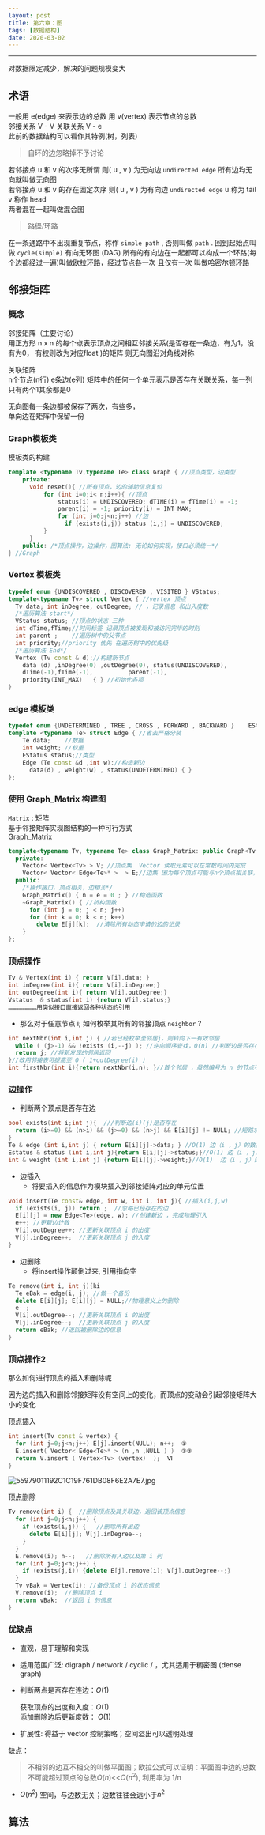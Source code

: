 ```yaml
---
layout: post
title: 第六章：图
tags: [数据结构]
date: 2020-03-02
---
```


***

对数据限定减少，解决的问题规模变大

## 术语

一般用 e(edge) 来表示边的总数  用 v(vertex) 表示节点的总数  
邻接关系 V - V 关联关系 V - e   
此前的数据结构可以看作其特例(树，列表)   

> 自环的边忽略掉不予讨论 

若邻接点 u 和 v 的次序无所谓 则( u , v ) 为无向边 `undirected edge` 
所有边均无向就叫做无向图   
若邻接点 u 和 v 的存在固定次序 则( u , v ) 为有向边 `undirected edge` 
u 称为 tail v 称作 head   
两者混在一起叫做混合图  

> 路径/环路  

在一条通路中不出现重复节点，称作 `simple path` , 否则叫做 `path` . 回到起始点叫做 `cycle(simple)` 
有向无环图 (DAG)  所有的有向边在一起都可以构成一个环路(每个边都经过一遍)叫做欧拉环路，经过节点各一次 且仅有一次 叫做哈密尔顿环路

## **邻接矩阵**

### **概念**

邻接矩阵（主要讨论）   
用正方形 n x n 的每个点表示顶点之间相互邻接关系(是否存在一条边，有为1，没有为0， 有权则改为对应float )的矩阵  则无向图沿对角线对称

关联矩阵   
n个节点(n行) e条边(e列) 矩阵中的任何一个单元表示是否存在关联关系，每一列只有两个1其余都是0

无向图每一条边都被保存了两次，有些多，  
单向边在矩阵中保留一份

### **Graph模板类**

模板类的构建

``` cpp
template <typename Tv,typename Te> class Graph { //顶点类型，边类型
    private:
      void reset(){ //所有顶点，边的辅助信息复位
          for (int i=0;i< n;i++){ //顶点
              status(i) = UNDISCOVERED; dTIME(i) = fTime(i) = -1;
              parent(i) = -1; priority(i) = INT_MAX;
              for (int j=0;j<n;j++) //边
                if (exists(i,j)) status (i,j) = UNDISCOVERED;
          }
      }
    public: /*顶点操作，边操作，图算法: 无论如何实现，接口必须统一*/
} //Graph
```

### **Vertex 模板类**

``` cpp
typedef enum {UNDISCOVERED , DISCOVERED , VISITED } VStatus;
template<typename Tv> struct Vertex { //vertex 顶点
  Tv data; int inDegree, outDegree; // ，记录信息 和出入度数
  /*遍历算法 start*/
  VStatus status; //顶点的状态 三种
  int dTime,fTime;//时间标签 记录顶点被发现和被访问完毕的时刻
  int parent ;    //遍历树中的父节点
  int priority;//priority 优先 在遍历树中的优先级
  /*遍历算法 End*/
  Vertex (Tv const & d)://构建新节点
    data (d) ,inDegree(0) ,outDegree(0), status(UNDISCOVERED),
    dTime(-1),fTime(-1),          parent(-1),
    priority(INT_MAX)   { } //初始化各项
}
```

### **edge 模板类**

``` cpp
typedef enum {UNDETERMINED , TREE , CROSS , FORWARD , BACKWARD }    EStatus;
template <typename Te> struct Edge { //省去严格分装
    Te data;    //数据
    int weight; //权重
    EStatus status;//类型
    Edge (Te const &d ,int w)://构造新边
      data(d) , weight(w) , status(UNDETERMINED) { }
};
```

### **使用 Graph_Matrix 构建图**

`Matrix` : 矩阵  
基于邻接矩阵实现图结构的一种可行方式  
Graph_Matrix

``` cpp
template<typename Tv, typename Te> class Graph_Matrix: public Graph<Tv , Te> {
  private:
    Vector< Vertex<Tv> > V; //顶点集  Vector 读取元素可以在常数时间内完成  
    Vector< Vector< Edge<Te>* >  > E;//边集 因为每个顶点可能与n个顶点相关联，所以要用二维向量构成一个矩形空间（邻接矩阵）
  public:
    /*操作接口，顶点相关，边相关*/
    Graph_Matrix() { n = e = 0 ; } //构造函数
    ~Graph_Matrix() { //析构函数
      for (int j = 0; j < n; j++) 
      for (int k = 0; k < n; k++)
        delete E[j][k];  //清除所有动态申请的边的记录
    }
};
```

### **顶点操作**

``` cpp
Tv & Vertex(int i) { return V[i].data; }
int inDegree(int i){ return V[i].inDegree;}
int outDegree(int i){ return V[i].outDegree;}
Vstatus  & status(int i) {return V[i].status;}
……………………用类似接口直接返回各种状态的引用
```

* 那么对于任意节点 i; 如何枚举其所有的邻接顶点 `neighbor` ?

``` cpp
int nextNbr(int i,int j) { //若已经枚举至邻居j，则转向下一有效邻居
  while ( (j>-1) && !exists (i,--j) ); //逆向顺序查找，O(n) //判断边是否存在  抵达-1时越界终止循环
  return j; //将新发现的邻居返回
}//改用邻接表可提高至 O ( 1+outDegree(i) )
int firstNbr(int i){return nextNbr(i,n); }//首个邻居 ，虽然编号为 n 的节点不存在 
```

### **边操作**

* 判断两个顶点是否存在边

``` cpp
bool exists(int i;int j){  ///判断边(i)(j)是否存在
  return (i>=0) && (n>i) && (j>=0) && (n>j) && E[i][j] != NULL; //短路求值
}
Te & edge (int i,int j) { return E[i][j]->data; } //O(1) 边（i ，j）的数据
Estatus & status (int i,int j){return E[i][j]->status;}//O(1) 边（i ，j）的状态
int & weight (int i,int j) {return E[i][j]->weight;}//O(1)  边（i ，j）的权重
```

* 边插入
  + 将要插入的信息作为模块插入到邻接矩阵对应的单元位置

``` cpp
void insert(Te const& edge, int w, int i, int j){ //插入(i,j,w)
  if (exists(i, j)) return ;  //忽略已经存在的边
  E[i][j] = new Edge<Te>(edge, w); //创建新边 ，完成物理引入
  e++; //更新边计数
  V[i].outDegree++; //更新关联顶点 i 的出度
  V[j].inDegree++;  //更新关联顶点 j 的入度
}
```

* 边删除
  + 将insert操作颠倒过来, 引用指向空

``` cpp
Te remove(int i, int j){ki
  Te eBak = edge(i, j); //做一个备份 
  delete E[i][j]; E[i][j] = NULL;//物理意义上的删除
  e--;
  V[i].outDegree--; //更新关联顶点 i 的出度
  V[j].inDegree--;  //更新关联顶点 j 的入度
  return eBak; //返回被删除边的信息
}
```

### **顶点操作2**

那么如何进行顶点的插入和删除呢
  
因为边的插入和删除邻接矩阵没有空间上的变化，而顶点的变动会引起邻接矩阵大小的变化

顶点插入

``` cpp
int insert(Tv const & vertex) {
  for (int j=0;j<n;j++) E[j].insert(NULL); n++;  ①
  E.insert( Vector< Edge<Te>* > (n ,n ,NULL ) )  ②③
  return V.insert ( Vertex<Tv> (vertex)  );  Ⅵ
}
```

![55979011192C1C19F761DB08F6E2A7E7.jpg](https://raw.githubusercontent.com/fengwei2002/picture/master/picture55979011192C1C19F761DB08F6E2A7E7.jpg)

顶点删除

``` cpp
Tv remove(int i) {  //删除顶点及其关联边，返回该顶点信息
  for (int j=0;j<n;j++) {
    if (exists(i,j)) {   //删除所有出边
      delete E[i][j]; V[j].inDegree--;
    }
  }
  E.remove(i); n--;   //删除所有入边以及第 i 列
  for (int j=0;j<n;j++) {
    if (exists(j,i)) {delete E[j].remove(i); V[j].outDegree--;}
  }
  Tv vBak = Vertex(i); //备份顶点 i 的状态信息
  V.remove(i);  //删除顶点 i
  return vBak;  //返回 i 的信息
}
```

### **优缺点**

* 直观，易于理解和实现
* 适用范围广泛: digraph / network / cyclic / ，尤其适用于稠密图 (dense graph)
* 判断两点是否存在连边：$O(1)$    

   获取顶点的出度和入度：$O(1)$      
   添加删除边后更新度数： $O(1)$  

* 扩展性: 得益于 vector 控制策略；空间溢出可以透明处理

缺点：

> 不相邻的边互不相交的叫做平面图；欧拉公式可以证明：平面图中边的总数不可能超过顶点的总数$O(n)$<<$O(n^2)$, 利用率为 1/n

*  $O(n^2)$ 空间，与边数无关；边数往往会远小于$n^2$

## 

## **算法**


